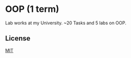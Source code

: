 # OOP (1 term)

Lab works at my University. ~20 Tasks and 5 labs on OOP.

## License
[MIT](https://choosealicense.com/licenses/mit/)

